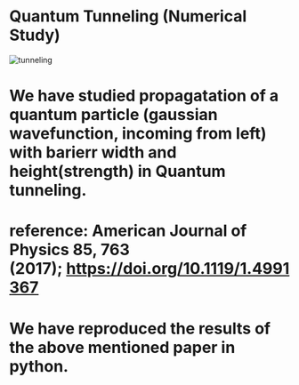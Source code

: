 
# Quantum Tunneling (Numerical Study)
![tunneling](https://user-images.githubusercontent.com/63516155/211080961-59defc4b-aa10-4f5e-9381-a7fcff9d1b70.gif)

# We have studied propagatation of a quantum particle (gaussian wavefunction, incoming from left) with barierr width and height(strength) in Quantum tunneling.
# reference: American Journal of Physics 85, 763 (2017); https://doi.org/10.1119/1.4991367
# We have reproduced the results of the above mentioned paper in python.
